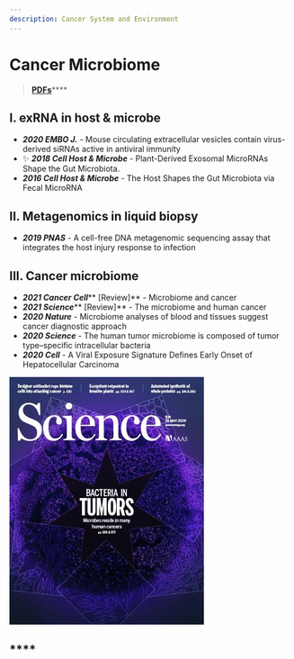 ```yaml
---
description: Cancer System and Environment
---
```


# Cancer Microbiome

> [**PDFs**](https://cloud.tsinghua.edu.cn/d/07d2b19d6b284ebea5ea/?p=%2F1.%20Precision%20Medicine\&mode=list)****

## I. exRNA **in host & microbe**

* _**2020 EMBO J.**_ -  Mouse circulating extracellular vesicles contain virus-derived siRNAs active in antiviral immunity
* ✨ _**2018 Cell Host & Microbe**_ - Plant-Derived Exosomal MicroRNAs Shape the Gut Microbiota.&#x20;
* _**2016 Cell Host & Microbe**_ - The Host Shapes the Gut Microbiota via Fecal MicroRNA

## **II. Metagenomics in liquid biopsy**

* _**2019 PNAS**_ -  A cell-free DNA metagenomic sequencing assay that integrates the host injury response to infection

## **III. Cancer microbiome**

* _**2021 Cancer Cell**_** \[Review]** - Microbiome and cancer
* _**2021 Science**_** \[Review]** - The microbiome and human cancer
* _**2020 Nature**_ - Microbiome analyses of blood and tissues suggest cancer diagnostic approach&#x20;
* _**2020 Science**_ - The human tumor microbiome is composed of tumor type–specific intracellular bacteria
* _**2020 Cell**_ - A Viral Exposure Signature Defines Early Onset of Hepatocellular Carcinoma



![2020 Science - Bacteria in Tumors](../../.gitbook/assets/2020-science-the-human-tumor-microbiome-is-composed-of-tumor-type-specific-intracellular-bacteria-cover.jpg)



## ****

